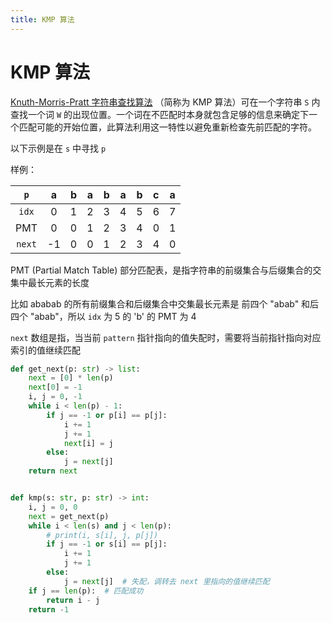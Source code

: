```yaml
---
title: KMP 算法
---
```


# KMP 算法

[Knuth-Morris-Pratt 字符串查找算法](https://zh.wikipedia.org/wiki/KMP%E7%AE%97%E6%B3%95) （简称为 KMP 算法）可在一个字符串 `S` 内查找一个词 `W` 的出现位置。一个词在不匹配时本身就包含足够的信息来确定下一个匹配可能的开始位置，此算法利用这一特性以避免重新检查先前匹配的字符。

以下示例是在 `s` 中寻找 `p`

样例：

| `p` | a | b | a | b | a | b | c | a |
| :---: | :---: | :---: | :---: | :---: | :---: | :---: | :---: | :---: |
| `idx` | 0 | 1 | 2 | 3 | 4 | 5 | 6 | 7 |
| PMT | 0 | 0 | 1 | 2 | 3 | 4 | 0 | 1 |
| `next` | -1 | 0 | 0 | 1 | 2 | 3 | 4 | 0 |

PMT (Partial Match Table) 部分匹配表，是指字符串的前缀集合与后缀集合的交集中最长元素的长度

比如 ababab 的所有前缀集合和后缀集合中交集最长元素是 前四个 "abab" 和后四个 "abab"，所以 `idx` 为 5 的 'b' 的 PMT 为 4

`next` 数组是指，当当前 `pattern` 指针指向的值失配时，需要将当前指针指向对应索引的值继续匹配

```python
def get_next(p: str) -> list:
    next = [0] * len(p)
    next[0] = -1
    i, j = 0, -1
    while i < len(p) - 1:
        if j == -1 or p[i] == p[j]:
            i += 1
            j += 1
            next[i] = j
        else:
            j = next[j]
    return next


def kmp(s: str, p: str) -> int:
    i, j = 0, 0
    next = get_next(p)
    while i < len(s) and j < len(p):
        # print(i, s[i], j, p[j])
        if j == -1 or s[i] == p[j]:
            i += 1
            j += 1
        else:
            j = next[j]  # 失配，调转去 next 里指向的值继续匹配
    if j == len(p):  # 匹配成功
        return i - j
    return -1
```

